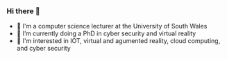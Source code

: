 ### Hi there 👋

- 🔭 I'm a computer science lecturer at the University of South Wales
- 🌱 I’m currently doing a PhD in cyber security and virtual reality
- 🤔 I'm interested in IOT, virtual and agumented reality, cloud computing, and cyber security

<!--
**danieljharris/danieljharris** is a ✨ _special_ ✨ repository because its `README.md` (this file) appears on your GitHub profile.

Here are some ideas to get you started:

- 🔭 I’m currently working on ...
- 🌱 I’m currently learning ...
- 👯 I’m looking to collaborate on ...
- 🤔 I’m looking for help with ...
- 💬 Ask me about ...
- 📫 How to reach me: ...
- 😄 Pronouns: ...
- ⚡ Fun fact: ...
-->
